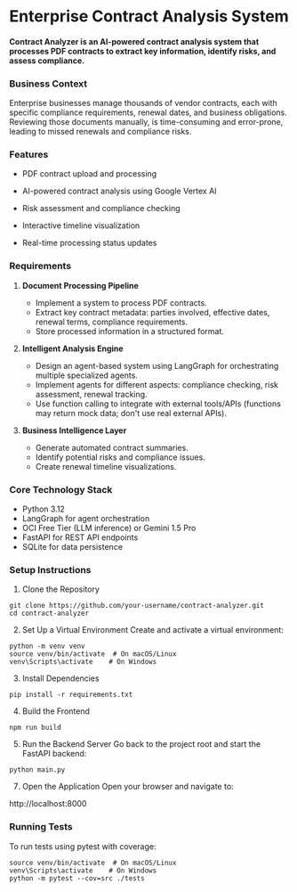 # Enterprise Contract Analysis System

#### Contract Analyzer is an AI-powered contract analysis system that processes PDF contracts to extract key information, identify risks, and assess compliance.

### Business Context

Enterprise businesses manage thousands of vendor contracts, each with specific compliance requirements, renewal dates, and business obligations. Reviewing those documents manually, is time-consuming and error-prone, leading to missed renewals and compliance risks.

### Features
- PDF contract upload and processing

- AI-powered contract analysis using Google Vertex AI

- Risk assessment and compliance checking

- Interactive timeline visualization

- Real-time processing status updates

### Requirements
1. **Document Processing Pipeline**
   - Implement a system to process PDF contracts.
   - Extract key contract metadata: parties involved, effective dates, renewal terms, compliance requirements.
   - Store processed information in a structured format.

2. **Intelligent Analysis Engine**
   - Design an agent-based system using LangGraph for orchestrating multiple specialized agents.
   - Implement agents for different aspects: compliance checking, risk assessment, renewal tracking.
   - Use function calling to integrate with external tools/APIs (functions may return mock data; don't use real external APIs).

3. **Business Intelligence Layer**
   - Generate automated contract summaries.
   - Identify potential risks and compliance issues.
   - Create renewal timeline visualizations.

### Core Technology Stack
   - Python 3.12
   - LangGraph for agent orchestration
   - OCI Free Tier (LLM inference) or Gemini 1.5 Pro
   - FastAPI for REST API endpoints
   - SQLite for data persistence

### Setup Instructions
1. Clone the Repository
```
git clone https://github.com/your-username/contract-analyzer.git
cd contract-analyzer
```
2. Set Up a Virtual Environment
Create and activate a virtual environment:
```
python -m venv venv
source venv/bin/activate  # On macOS/Linux
venv\Scripts\activate    # On Windows
```
3. Install Dependencies
```
pip install -r requirements.txt
```
4. Build the Frontend
```
npm run build
```
5. Run the Backend Server
Go back to the project root and start the FastAPI backend:
```
python main.py
```
7. Open the Application
Open your browser and navigate to:

http://localhost:8000

### Running Tests
To run tests using pytest with coverage:
```
source venv/bin/activate  # On macOS/Linux
venv\Scripts\activate    # On Windows
python -m pytest --cov=src ./tests
```

